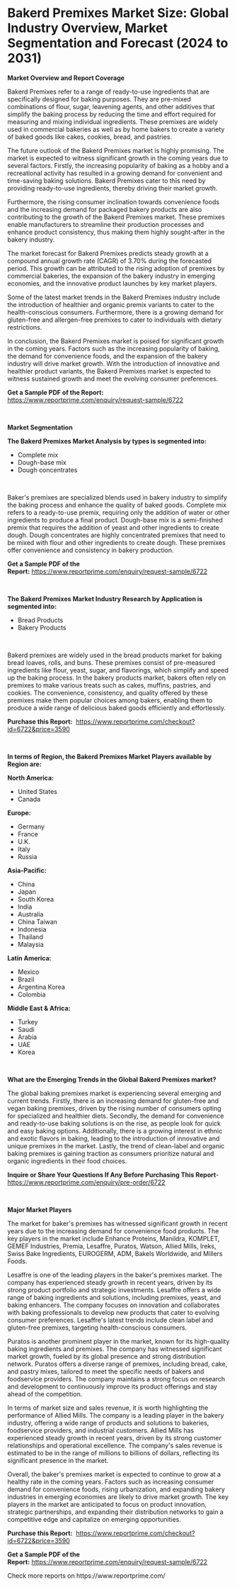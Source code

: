 <p><h1>Bakerd Premixes Market Size: Global Industry Overview, Market Segmentation and Forecast (2024 to 2031)</h1></p><p><strong>Market Overview and Report Coverage</strong></p>
<p><p>Bakerd Premixes refer to a range of ready-to-use ingredients that are specifically designed for baking purposes. They are pre-mixed combinations of flour, sugar, leavening agents, and other additives that simplify the baking process by reducing the time and effort required for measuring and mixing individual ingredients. These premixes are widely used in commercial bakeries as well as by home bakers to create a variety of baked goods like cakes, cookies, bread, and pastries.</p><p>The future outlook of the Bakerd Premixes market is highly promising. The market is expected to witness significant growth in the coming years due to several factors. Firstly, the increasing popularity of baking as a hobby and a recreational activity has resulted in a growing demand for convenient and time-saving baking solutions. Bakerd Premixes cater to this need by providing ready-to-use ingredients, thereby driving their market growth.</p><p>Furthermore, the rising consumer inclination towards convenience foods and the increasing demand for packaged bakery products are also contributing to the growth of the Bakerd Premixes market. These premixes enable manufacturers to streamline their production processes and enhance product consistency, thus making them highly sought-after in the bakery industry.</p><p>The market forecast for Bakerd Premixes predicts steady growth at a compound annual growth rate (CAGR) of 3.70% during the forecasted period. This growth can be attributed to the rising adoption of premixes by commercial bakeries, the expansion of the bakery industry in emerging economies, and the innovative product launches by key market players.</p><p>Some of the latest market trends in the Bakerd Premixes industry include the introduction of healthier and organic premix variants to cater to the health-conscious consumers. Furthermore, there is a growing demand for gluten-free and allergen-free premixes to cater to individuals with dietary restrictions.</p><p>In conclusion, the Bakerd Premixes market is poised for significant growth in the coming years. Factors such as the increasing popularity of baking, the demand for convenience foods, and the expansion of the bakery industry will drive market growth. With the introduction of innovative and healthier product variants, the Bakerd Premixes market is expected to witness sustained growth and meet the evolving consumer preferences.</p></p>
<p><strong>Get a Sample PDF of the Report:</strong> <a href="https://www.reportprime.com/enquiry/request-sample/6722">https://www.reportprime.com/enquiry/request-sample/6722</a></p>
<p>&nbsp;</p>
<p><strong>Market Segmentation</strong></p>
<p><strong>The Bakerd Premixes Market Analysis by types is segmented into:</strong></p>
<p><ul><li>Complete mix</li><li>Dough-base mix</li><li>Dough concentrates</li></ul></p>
<p>&nbsp;</p>
<p><p>Baker's premixes are specialized blends used in bakery industry to simplify the baking process and enhance the quality of baked goods. Complete mix refers to a ready-to-use premix, requiring only the addition of water or other ingredients to produce a final product. Dough-base mix is a semi-finished premix that requires the addition of yeast and other ingredients to create dough. Dough concentrates are highly concentrated premixes that need to be mixed with flour and other ingredients to create dough. These premixes offer convenience and consistency in bakery production.</p></p>
<p><strong>Get a Sample PDF of the Report:</strong>&nbsp;<a href="https://www.reportprime.com/enquiry/request-sample/6722">https://www.reportprime.com/enquiry/request-sample/6722</a></p>
<p>&nbsp;</p>
<p><strong>The Bakerd Premixes Market Industry Research by Application is segmented into:</strong></p>
<p><ul><li>Bread Products</li><li>Bakery Products</li></ul></p>
<p>&nbsp;</p>
<p><p>Bakerd premixes are widely used in the bread products market for baking bread loaves, rolls, and buns. These premixes consist of pre-measured ingredients like flour, yeast, sugar, and flavorings, which simplify and speed up the baking process. In the bakery products market, bakers often rely on premixes to make various treats such as cakes, muffins, pastries, and cookies. The convenience, consistency, and quality offered by these premixes make them popular choices among bakers, enabling them to produce a wide range of delicious baked goods efficiently and effortlessly.</p></p>
<p><strong>Purchase this Report:</strong>&nbsp; <a href="https://www.reportprime.com/checkout?id=6722&price=3590">https://www.reportprime.com/checkout?id=6722&price=3590</a></p>
<p>&nbsp;</p>
<p><strong>In terms of Region, the Bakerd Premixes Market Players available by Region are:</strong></p>
<p>
    <p> <strong> North America: </strong>
        <ul>
            <li>United States</li>
            <li>Canada</li>
        </ul>
        </p> 
    <p> <strong> Europe: </strong>
        <ul>
            <li>Germany</li>
            <li>France</li>
            <li>U.K.</li>
            <li>Italy</li>
            <li>Russia</li>
        </ul>
        </p> 
    <p> <strong> Asia-Pacific: </strong>
        <ul>
            <li>China</li>
            <li>Japan</li>
            <li>South Korea</li>
            <li>India</li>
            <li>Australia</li>
            <li>China Taiwan</li>
            <li>Indonesia</li>
            <li>Thailand</li>
            <li>Malaysia</li>
        </ul>
        </p> 
    <p> <strong> Latin America: </strong>
        <ul>
            <li>Mexico</li>
            <li>Brazil</li>
            <li>Argentina Korea</li>
            <li>Colombia</li>
        </ul>
        </p> 
    <p> <strong> Middle East & Africa: </strong>
        <ul>
            <li>Turkey</li>
            <li>Saudi</li>
            <li>Arabia</li>
            <li>UAE</li>
            <li>Korea</li>
        </ul>
    </p>
    </p>
<p>&nbsp;</p>
<p><strong>What are the Emerging Trends in the Global Bakerd Premixes market?</strong></p>
<p><p>The global baking premixes market is experiencing several emerging and current trends. Firstly, there is an increasing demand for gluten-free and vegan baking premixes, driven by the rising number of consumers opting for specialized and healthier diets. Secondly, the demand for convenience and ready-to-use baking solutions is on the rise, as people look for quick and easy baking options. Additionally, there is a growing interest in ethnic and exotic flavors in baking, leading to the introduction of innovative and unique premixes in the market. Lastly, the trend of clean-label and organic baking premixes is gaining traction as consumers prioritize natural and organic ingredients in their food choices.</p></p>
<p><strong>Inquire or Share Your Questions If Any Before Purchasing This Report</strong>- <a href="https://www.reportprime.com/enquiry/pre-order/6722">https://www.reportprime.com/enquiry/pre-order/6722</a></p>
<p>&nbsp;</p>
<p><strong>Major Market Players</strong></p>
<p><p>The market for baker's premixes has witnessed significant growth in recent years due to the increasing demand for convenience food products. The key players in the market include Enhance Proteins, Manildra, KOMPLET, GEMEF Industries, Premia, Lesaffre, Puratos, Watson, Allied Mills, Ireks, Swiss Bake Ingredients, EUROGERM, ADM, Bakels Worldwide, and Millers Foods.</p><p>Lesaffre is one of the leading players in the baker's premixes market. The company has experienced steady growth in recent years, driven by its strong product portfolio and strategic investments. Lesaffre offers a wide range of baking ingredients and solutions, including premixes, yeast, and baking enhancers. The company focuses on innovation and collaborates with baking professionals to develop new products that cater to evolving consumer preferences. Lesaffre's latest trends include clean label and gluten-free premixes, targeting health-conscious consumers.</p><p>Puratos is another prominent player in the market, known for its high-quality baking ingredients and premixes. The company has witnessed significant market growth, fueled by its global presence and strong distribution network. Puratos offers a diverse range of premixes, including bread, cake, and pastry mixes, tailored to meet the specific needs of bakers and foodservice providers. The company maintains a strong focus on research and development to continuously improve its product offerings and stay ahead of the competition.</p><p>In terms of market size and sales revenue, it is worth highlighting the performance of Allied Mills. The company is a leading player in the bakery industry, offering a wide range of products and solutions to bakeries, foodservice providers, and industrial customers. Allied Mills has experienced steady growth in recent years, driven by its strong customer relationships and operational excellence. The company's sales revenue is estimated to be in the range of millions to billions of dollars, reflecting its significant presence in the market.</p><p>Overall, the baker's premixes market is expected to continue to grow at a healthy rate in the coming years. Factors such as increasing consumer demand for convenience foods, rising urbanization, and expanding bakery industries in emerging economies are likely to drive market growth. The key players in the market are anticipated to focus on product innovation, strategic partnerships, and expanding their distribution networks to gain a competitive edge and capitalize on emerging opportunities.</p></p>
<p><strong>Purchase this Report:</strong>&nbsp;&nbsp;<a href="https://www.reportprime.com/checkout?id=6722&price=3590">https://www.reportprime.com/checkout?id=6722&price=3590</a></p>
<p></p>
<p><strong>Get a Sample PDF of the Report:</strong>&nbsp;<a href="https://www.reportprime.com/enquiry/request-sample/6722">https://www.reportprime.com/enquiry/request-sample/6722</a></p>
<p>Check more reports on https://www.reportprime.com/</p>